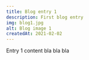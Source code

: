 ```yaml
--- 
title: Blog entry 1
description: First blog entry
img: blog1.jpg
alt: Blog image 1
createdAt: 2021-02-02
--- 
```


Entry 1 content bla bla bla